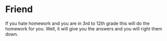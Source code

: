 # Friend
If you hate homework and you are in 3rd to 12th grade this will
do the homework for you. Well, it will give you the answers and 
you will right them down.
